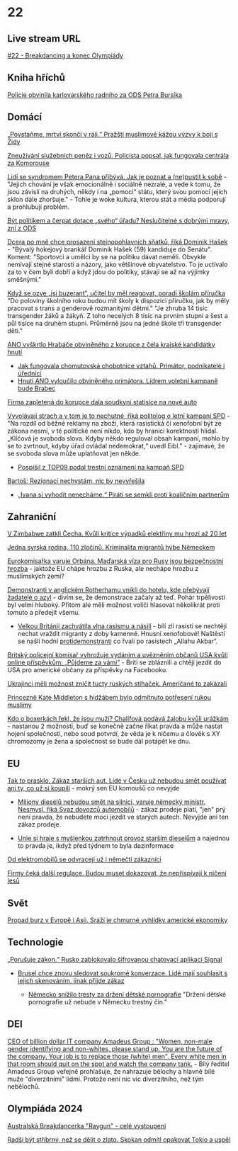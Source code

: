 # 22

## Live stream URL

[#22 - Breakdancing a konec Olympiády](https://youtube.com/live/-T8gEespyYY)

## Kniha hříchů

[Policie obvinila karlovarského radního za ODS Petra Bursíka](https://www.novinky.cz/clanek/domaci-policie-obvinila-karlovarskeho-radniho-za-ods-petra-bursika-40483764)

## Domácí

[„Povstaňme, mrtví skončí v ráji.“ Pražští muslimové kážou výzvy k boji s Židy](https://www.idnes.cz/zpravy/domaci/muslim-zid-praha-mesita-vyzva-k-boji-nenavist-nabozenstvi.A240812_191343_domaci_krd)

[Zneužívání služebních peněz i vozů. Policista popsal, jak fungovala centrála za Komorouse](https://echo24.cz/a/HY2nk/zpravy-jiri-komorous-gibs-ochranna-sluzba-policie-cr-narodni-protidrogova-centrala-kauza-prescasy)

[Lidí se syndromem Petera Pana přibývá. Jak je poznat a (ne)pustit k sobě](https://www.idnes.cz/finance/financni-radce/prace-vztahy-syndrom-perera-pana-psycholog-jan-urban.A240808_123402_viteze_sov) - "Jejich chování je však emocionálně i sociálně nezralé, a vede k tomu, že jsou závislí na druhých, někdy i na „pomoci“ státu, který svou pomocí jejich sklon dále zhoršuje." - Tohle je woke kultura, kterou stát a média podporují a prohlubují problém.

[Být politikem a čerpat dotace „svého“ úřadu? Neslučitelné s dobrými mravy, zní z ODS ](https://www.novinky.cz/clanek/domaci-byt-politikem-a-cerpat-dotace-sveho-uradu-neslucitelne-s-dobrymi-mravy-zni-z-ods-40483536)

[Dcera po mně chce prosazení stejnopohlavních sňatků, říká Dominik Hašek](https://www.idnes.cz/zpravy/revue/spolecnost/dominik-hasek-senat-cr-manzelstvi-stejnopohlavnich-paru-olympiada-pariz.A240809_104116_lidicky_nh) - "Bývalý hokejový brankář Dominik Hašek (59) kandiduje do Senátu". Koment: "Sportovci a umělci by se na politiku dávat neměli. Obvykle nemívají stejné starosti a názory, jako většinové obyvatelstvo. To je uctívalo za to v čem byli dobří a když jdou do politiky, stávají se až na výjimky směšnými."

[Když se ozve „jsi buzerant“, učitel by měl reagovat, poradí školám příručka](https://www.idnes.cz/zpravy/domaci/prague-pride-prednaska-prirucka-pro-skoly-k-praci-s-trans-a-genderove-rozmanitymi-detmi.A240808_180602_domaci_kop) "Do poloviny školního roku budou mít školy k dispozici příručku, jak by měly pracovat s trans a genderově rozmanitými dětmi." "Je zhruba 14 tisíc transgender žáků a žákyň. Z toho necelých 8 tisíc na prvním stupni a šest a půl tisíce na druhém stupni. Průměrně jsou na jedné škole tři transgender děti."

[ANO vyškrtlo Hrabáče obviněného z korupce z čela krajské kandidátky hnutí](https://www.idnes.cz/zpravy/domaci/babis-zada-aby-hrabac-skoncil-v-hnuti-ano-a-byl-vyskrtnut-z-krajske-kandidatky.A240807_091524_domaci_ijan?zdroj=cxrecs#cxrecs_s)
  * [Jak fungovala chomutovská chobotnice vztahů. Primátor, podnikatelé i úředníci](https://www.idnes.cz/zpravy/domaci/kauza-marek-hrabac-ano-chomutov-uplatky-politika.A240807_191336_domaci_stud?zdroj=otvirak)
  * [Hnutí ANO vyloučilo obviněného primátora. Lídrem volební kampaně bude Brabec](https://www.idnes.cz/zpravy/domaci/hnuti-ano-obvineny-marek-hrabac-chomutov-vylouceni.A240812_222544_domaci_pukk)

[Firma zapletená do korupce dala soudkyni statisíce na nové auto](https://www.seznamzpravy.cz/clanek/domaci-kauzy-firma-zapletena-do-korupce-dala-soudkyni-statisice-na-nove-auto-255936)

[Vyvolávají strach a v tom je to nechutné, říká politolog o letní kampani SPD](https://www.novinky.cz/clanek/domaci-vyvolavaji-strach-a-v-tom-je-to-nechutne-rika-politolog-o-letni-kampani-spd-40482822) - "Na rozdíl od běžné reklamy na zboží, která rasistická či xenofobní být ze zákona nesmí, v té politické není nikdo, kdo by hranici korektnosti hlídal. „Klíčová je svoboda slova. Kdyby někdo reguloval obsah kampaní, mohlo by se to zvrtnout, kdyby úřad ovládal nedemokrat,“ uvedl Eibl." - zajímavé, že se svoboda slova může uplatňovat jen někde.

  * [Pospíšil z TOP09 podal trestní oznámení na kampaň SPD](https://www.novinky.cz/clanek/domaci-pospisil-z-top09-podal-trestni-oznameni-na-kampan-spd-40483141)

[Bartoš: Rezignaci nechystám, nic by nevyřešila](https://www.novinky.cz/clanek/domaci-bartos-rezignaci-nechystam-nic-by-nevyresila-40483614)

  * [„Ivana si vyhodit nenecháme.“ Piráti se semkli proti koaličním partnerům](https://www.idnes.cz/zpravy/domaci/digitalizace-stavebni-rizeni-bartos-pirati-vlada-kritika.A240809_185247_domaci_laci)

## Zahraniční

[V Zimbabwe zatkli Čecha. Kvůli kritice výpadků elektřiny mu hrozí až 20 let](https://www.idnes.cz/zpravy/domaci/zimbabwe-zadrzeni-cech-video-kritika.A240809_135903_domaci_vajo)

[Jedna syrská rodina, 110 zločinů. Kriminalita migrantů hýbe Německem](https://www.idnes.cz/zpravy/zahranicni/nemecko-migrace-kriminalita-syrie-zlocin.A240806_190634_zahranicni_stud?zdroj=otvirak)

[Eurokomisařka varuje Orbána. Maďarská víza pro Rusy jsou bezpečnostní hrozba](https://www.idnes.cz/zpravy/zahranicni/madarsko-rusko-schengen-eurokomisarka-ylva-johanssonova-varovani.A240802_094015_zahranicni_blp) - jaktože EU chápe hrozbu z Ruska, ale nechápe hrozbu z muslimských zemí?

[Demonstranti v anglickém Rotherhamu vnikli do hotelu, kde přebývají žadatelé o azyl](https://www.novinky.cz/clanek/zahranicni-evropa-demonstranti-v-anglickem-rotherhamu-vnikli-do-hotelu-kde-prebyvaji-zadatele-o-azyl-40482838) - divím se, že demonstrace začaly až teď. Pohár trpělivosti byl velmi hluboký. Přitom ale měli možnost voliči hlasovat několikrát proti tomuto a předejít všemu.

  * [Velkou Británii zachvátila vlna rasismu a násilí](https://www.novinky.cz/clanek/zahranicni-evropa-velkou-britanii-zachvatila-vlna-rasismu-a-nasili-40482846) - bílí zlí rasisti se nechtějí nechat vraždit migranty z doby kamenné. Hnusní xenofobové! Naštěstí se našli hodní [protidemonstranti](https://x.com/TkeMedia/status/1820090134399963246) co řvali po rasistech „Allahu Akbar“.

[Britský policejní komisař vyhrožuje vydáním a uvězněním občanů USA kvůli online příspěvkům: „Půjdeme za vámi“](https://www.foxnews.com/media/uk-police-commissioner-threatens-extradite-jail-us-citizens-over-social-media-posts-we-come-afte) - Briti se zbláznili a chtějí jezdit do USA pro americké občany za příspěvky na Facebooku.

[Ukrajinci měli možnost zničit tucty ruských stíhaček. Američané to zakázali](https://www.idnes.cz/zpravy/zahranicni/ukrajina-rusko-suchoj-su-34-malsevo-kab-1500l-valka-usa-atmsr.A240807_113917_zahranicni_jhr)

[Princezně Kate Middleton s hidžábem bylo odmítnuto potřesení rukou muslimy](https://www.youtube.com/watch?v=N_YYPo1ODbk)

[Kdo o boxerkách řekl, že jsou muži? Chalífová podává žalobu kvůli urážkám](https://www.idnes.cz/oh/pariz-2024/iman-chalif-zlato-box-olympiada-zaloba.A240811_094233_olympiada-paris-2024_rmp) - nastanou 2 možnosti, buď se konečně začne říkat pravda a může nastat hojení společnosti, nebo soud potvrdí, že věda je k ničemu a člověk s XY chromozomy je žena a společnost se bude dál potápět ke dnu.

## EU

[Tak to prasklo. Zákaz starších aut. Lidé v Česku už nebudou smět používat ani ty, co už si koupili](https://eprehledne.cz/tak-to-prasklo-zakaz-starsich-aut-lide-v-cesku-uz-nebudou-smet-pouzivat-ani-ty-co-uz-si-koupili/) - mokrý sen EU komoušů co nevyjde

  * [Miliony dieselů nebudou smět na silnici, varuje německý ministr. Nesmysl, říká Svaz dovozců automobilů](https://www.novinky.cz/clanek/ekonomika-miliony-dieselu-nebudou-smet-na-silnici-varuje-nemecky-ministr-nesmysl-rika-svaz-dovozcu-automobilu-40482927) - zákaz prodeje platí, "jen" prý není pravda, že nebudete moci jezdit ve starých autech. Nevyjde ani ten zákaz prodeje.

  * [Unie si hraje s myšlenkou zatrhnout provoz starším dieselům](https://www.seznamzpravy.cz/clanek/ekonomika-byznys-doprava-unie-si-hraje-s-myslenkou-zatrhnout-provoz-starsim-dieselum-257514) a najednou to pravda je, ikdyž před týdnem to byla dezinformace

[Od elektromobilů se odvracejí už i němečtí zákazníci](https://www.novinky.cz/clanek/zahranicni-evropa-od-elektromobilu-se-odvraceji-uz-i-nemecti-zakaznici-40482127)

[Firmy čeká další regulace. Budou muset dokazovat, že nepřispívají k ničení lesů](https://www.novinky.cz/clanek/ekonomika-firmy-ceka-dalsi-regulace-budou-muset-dokazovat-ze-neprispivaji-k-niceni-lesu-40481539)

## Svět

[Propad burz v Evropě i Asii. Sráží je chmurné vyhlídky americké ekonomiky](https://www.idnes.cz/ekonomika/zahranicni/usa-ekonomika-fed-powell-akcie-sazby.A240805_093837_eko-zahranicni_ven)

## Technologie
[„Porušuje zákon.“ Rusko zablokovalo šifrovanou chatovací aplikaci Signal](https://www.novinky.cz/clanek/internet-a-pc-software-porusuje-zakon-rusko-zablokovalo-sifrovanou-chatovaci-aplikaci-signal-40483788)

  * [Brusel chce znovu sledovat soukromé konverzace. Lidé mají souhlasit s jejich skenováním, jinak přijde zákaz](https://echo24.cz/a/H9mfZ/zpravy-svet-navrh-eu-smirovani-zpravy-skenovani-soukromych-konverzaci)

    * [Německo snížilo tresty za držení dětské pornografie](https://www.novinky.cz/clanek/zahranicni-nemecko-snizilo-tresty-za-drzeni-detske-pornografie-40472973) "Držení dětské pornografie už nebude v Německu trestný čin."

## DEI

[CEO of billion dollar IT company Amadeus Group : "Women, non-male gender identifying and non-whites, please stand up. You are the future of the company. Your job is to replace those (white) men". Every white men in that room should quit on the spot and watch the company tank.](https://www.youtube.com/watch?v=rmfy6nu9tYE) - Bílý ředitel Amadeus Group veřejně prohlašuje, že nahrazuje bělochy a hlavně bílé muže "diverzitními" lidmi. Protože není nic víc diverzitního, než tým nebělochů.

## Olympiáda 2024

[Australská Breakdancerka "Raygun" - celé vystoupení](https://x.com/i_zzzzzz/status/1822048272589918234)

[Radši být stříbrný, než se dělit o zlato. Skokan odmítl opakovat Tokio a uspěl](https://www.idnes.cz/oh/pariz-2024/skok-do-vysky-kerr-shelby-mcewen-olympiada-v-parizi.A240811_130649_olympiada-paris-2024_rmp)
